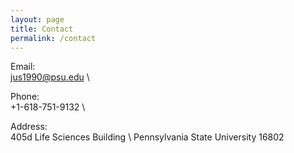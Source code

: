 ```yaml
---
layout: page
title: Contact
permalink: /contact
---
```


Email:  \
[jus1990@psu.edu](mailto:jus1990@psu.edu)  \

Phone:  \
+1-618-751-9132  \

Address:  \
405d Life Sciences Building  \ 
Pennsylvania State University 16802
